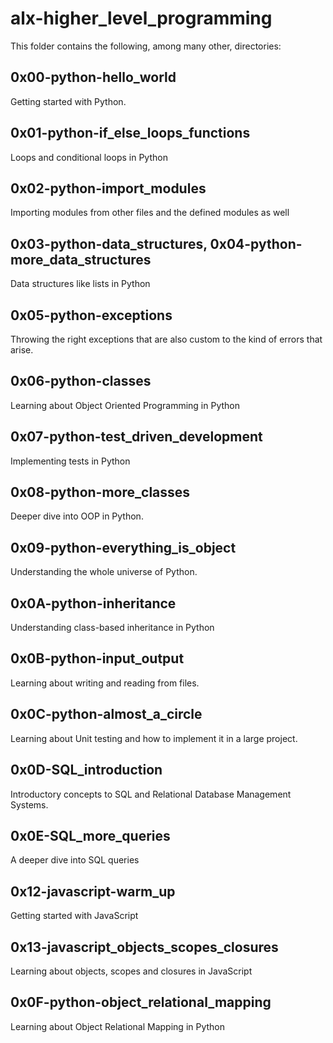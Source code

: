 # alx-higher_level_programming

This folder contains the following, among many other, directories:

## 0x00-python-hello_world

Getting started with Python.

## 0x01-python-if_else_loops_functions

Loops and conditional loops in Python

## 0x02-python-import_modules

Importing modules from other files and the defined modules as well

## 0x03-python-data_structures, 0x04-python-more_data_structures

Data structures like lists in Python

## 0x05-python-exceptions

Throwing the right exceptions that are also custom to the kind of errors that arise.

## 0x06-python-classes

Learning about Object Oriented Programming in Python

## 0x07-python-test_driven_development

Implementing tests in Python

## 0x08-python-more_classes

Deeper dive into OOP in Python.

## 0x09-python-everything_is_object

Understanding the whole universe of Python.

## 0x0A-python-inheritance

Understanding class-based inheritance in Python

## 0x0B-python-input_output

Learning about writing and reading from files.

## 0x0C-python-almost_a_circle

Learning about Unit testing and how to implement it in a large project.

## 0x0D-SQL_introduction

Introductory concepts to SQL and Relational Database Management Systems.

## 0x0E-SQL_more_queries

A deeper dive into SQL queries

## 0x12-javascript-warm_up

Getting started with JavaScript

## 0x13-javascript_objects_scopes_closures

Learning about objects, scopes and closures in JavaScript

## 0x0F-python-object_relational_mapping

Learning about Object Relational Mapping in Python
